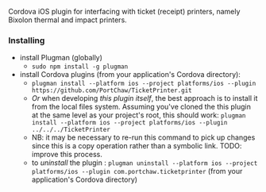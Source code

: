 Cordova iOS plugin for interfacing with ticket (receipt) printers, namely Bixolon thermal and impact printers.

### Installing
* install Plugman (globally)
  * `sudo npm install -g plugman`
* install Cordova plugins (from your application's Cordova directory):
  * `plugman install --platform ios --project platforms/ios --plugin https://github.com/PortChaw/TicketPrinter.git`
  * _Or_ when developing _this plugin itself_, the best approach is to install it from the local files system. Assuming you've cloned the this plugin at the same level as your project's root, this should work:
  `plugman install --platform ios --project platforms/ios --plugin ../../../TicketPrinter`
  * NB: it may be necessary to re-run this command to pick up changes since this is a copy operation rather than a symbolic link.  TODO: improve this process.
  * to _uninstall_ the plugin : `plugman uninstall --platform ios --project platforms/ios --plugin com.portchaw.ticketprinter` (from your application's Cordova directory)

